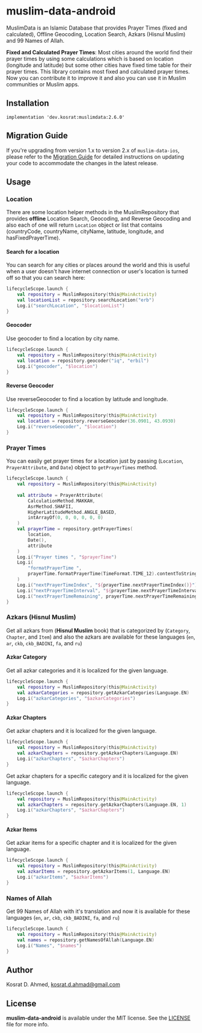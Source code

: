 muslim-data-android
===================

MuslimData is an Islamic Database that provides Prayer Times (fixed and calculated), Offline Geocoding, Location Search, Azkars (Hisnul Muslim) and 99 Names of Allah.

**Fixed and Calculated Prayer Times**:
Most cities around the world find their prayer times by using some calculations which is based on location (longitude and latitude) but some other cities have fixed time table for their prayer times. This library contains most fixed and calculated prayer times. Now you can contribute it to improve it and also you can use it in Muslim communities or Muslim apps.

## Installation
```
implementation 'dev.kosrat:muslimdata:2.6.0'
```

## Migration Guide
If you're upgrading from version 1.x to version 2.x of `muslim-data-ios`, please refer to the [Migration Guide](MIGRATION_GUIDE.md) for detailed instructions on updating your code to accommodate the changes in the latest release.

## Usage

### Location

There are some location helper methods in the MuslimRepository that provides **offline** Location Search, Geocoding, and Reverse Geocoding and also each of one will return `Location` object or list that contains (countryCode, countryName, cityName, latitude, longitude, and hasFixedPrayerTime).


#### Search for a location

You can search for any cities or places around the world and this is useful when a user doesn't have internet connection or user's location is turned off so that you can search here:
```kotlin
lifecycleScope.launch {
    val repository = MuslimRepository(this@MainActivity)
    val locationList = repository.searchLocation("erb")
    Log.i("searchLocation", "$locationList")
}
```

#### Geocoder

Use geocoder to find a location by city name.

```kotlin
lifecycleScope.launch {
    val repository = MuslimRepository(this@MainActivity)
    val location = repository.geocoder("iq", "erbil")
    Log.i("geocoder", "$location")
}
```

#### Reverse Geocoder

Use reverseGeocoder to find a location by latitude and longitude.

```kotlin
lifecycleScope.launch {
    val repository = MuslimRepository(this@MainActivity)
    val location = repository.reverseGeocoder(36.0901, 43.0930)
    Log.i("reverseGeocoder", "$location")
}
```

### Prayer Times

You can easily get prayer times for a location just by passing (`Location`, `PrayerAttribute`, and `Date`) object to `getPrayerTimes` method.

```kotlin
lifecycleScope.launch {
    val repository = MuslimRepository(this@MainActivity)
    
    val attribute = PrayerAttribute(
        CalculationMethod.MAKKAH,
        AsrMethod.SHAFII,
        HigherLatitudeMethod.ANGLE_BASED,
        intArrayOf(0, 0, 0, 0, 0, 0)
    )
    val prayerTime = repository.getPrayerTimes(
        location,
        Date(),
        attribute
    )
    Log.i("Prayer times ", "$prayerTime")
    Log.i(
        "formatPrayerTime ",
        prayerTime.formatPrayerTime(TimeFormat.TIME_12).contentToString()
    )
    Log.i("nextPrayerTimeIndex", "${prayerTime.nextPrayerTimeIndex()}")
    Log.i("nextPrayerTimeInterval", "${prayerTime.nextPrayerTimeInterval()}")
    Log.i("nextPrayerTimeRemaining", prayerTime.nextPrayerTimeRemaining())
}
```

### Azkars (Hisnul Muslim)

Get all azkars from (**Hisnul Muslim** book) that is categorized by (`Category`, `Chapter`, and `Item`) and also the azkars are available for these languages (`en`, `ar`, `ckb`, `ckb_BADINI`, `fa`, and `ru`)

#### Azkar Category

Get all azkar categories and it is localized for the given language.

```kotlin
lifecycleScope.launch {
    val repository = MuslimRepository(this@MainActivity)
    val azkarCategories = repository.getAzkarCategories(Language.EN)
    Log.i("azkarCategories", "$azkarCategories")
}
```

#### Azkar Chapters

Get azkar chapters and it is localized for the given language.

```kotlin
lifecycleScope.launch {
    val repository = MuslimRepository(this@MainActivity)
    val azkarChapters = repository.getAzkarChapters(Language.EN)
    Log.i("azkarChapters", "$azkarChapters")
}
```

Get azkar chapters for a specific category and it is localized for the given language.

```kotlin
lifecycleScope.launch {
    val repository = MuslimRepository(this@MainActivity)
    val azkarChapters = repository.getAzkarChapters(Language.EN, 1)
    Log.i("azkarChapters", "$azkarChapters")
}
```

#### Azkar Items

Get azkar items for a specific chapter and it is localized for the given language.
```kotlin
lifecycleScope.launch {
    val repository = MuslimRepository(this@MainActivity)
    val azkarItems = repository.getAzkarItems(1, Language.EN)
    Log.i("azkarItems", "$azkarItems")
}
```

### Names of Allah

Get 99 Names of Allah with it's translation and now it is available for these languages (`en`, `ar`, `ckb`, `ckb_BADINI`, `fa`, and `ru`)

```kotlin
lifecycleScope.launch {
    val repository = MuslimRepository(this@MainActivity)
    val names = repository.getNamesOfAllah(Language.EN)
    Log.i("Names", "$names")
} 
```
## Author

Kosrat D. Ahmed, kosrat.d.ahmad@gmail.com

## License

**muslim-data-android** is available under the MIT license. See the [LICENSE](LICENSE) file for more info.
